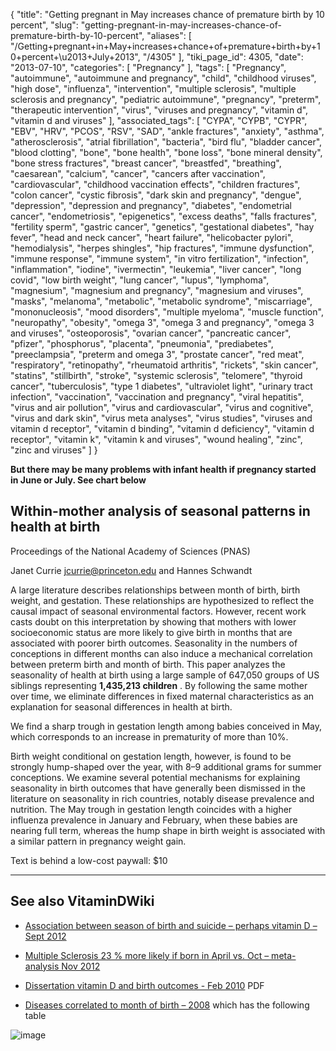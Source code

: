 {
    "title": "Getting pregnant in May increases chance of premature birth by 10 percent",
    "slug": "getting-pregnant-in-may-increases-chance-of-premature-birth-by-10-percent",
    "aliases": [
        "/Getting+pregnant+in+May+increases+chance+of+premature+birth+by+10+percent+\u2013+July+2013",
        "/4305"
    ],
    "tiki_page_id": 4305,
    "date": "2013-07-10",
    "categories": [
        "Pregnancy"
    ],
    "tags": [
        "Pregnancy",
        "autoimmune",
        "autoimmune and pregnancy",
        "child",
        "childhood viruses",
        "high dose",
        "influenza",
        "intervention",
        "multiple sclerosis",
        "multiple sclerosis and pregnancy",
        "pediatric autoimmune",
        "pregnancy",
        "preterm",
        "therapeutic intervention",
        "virus",
        "viruses and pregnancy",
        "vitamin d",
        "vitamin d and viruses"
    ],
    "associated_tags": [
        "CYPA",
        "CYPB",
        "CYPR",
        "EBV",
        "HRV",
        "PCOS",
        "RSV",
        "SAD",
        "ankle fractures",
        "anxiety",
        "asthma",
        "atherosclerosis",
        "atrial fibrillation",
        "bacteria",
        "bird flu",
        "bladder cancer",
        "blood clotting",
        "bone",
        "bone health",
        "bone loss",
        "bone mineral density",
        "bone stress fractures",
        "breast cancer",
        "breastfed",
        "breathing",
        "caesarean",
        "calcium",
        "cancer",
        "cancers after vaccination",
        "cardiovascular",
        "childhood vaccination effects",
        "children fractures",
        "colon cancer",
        "cystic fibrosis",
        "dark skin and pregnancy",
        "dengue",
        "depression",
        "depression and pregnancy",
        "diabetes",
        "endometrial cancer",
        "endometriosis",
        "epigenetics",
        "excess deaths",
        "falls fractures",
        "fertility sperm",
        "gastric cancer",
        "genetics",
        "gestational diabetes",
        "hay fever",
        "head and neck cancer",
        "heart failure",
        "helicobacter pylori",
        "hemodialysis",
        "herpes shingles",
        "hip fractures",
        "immune dysfunction",
        "immune response",
        "immune system",
        "in vitro fertilization",
        "infection",
        "inflammation",
        "iodine",
        "ivermectin",
        "leukemia",
        "liver cancer",
        "long covid",
        "low birth weight",
        "lung cancer",
        "lupus",
        "lymphoma",
        "magnesium",
        "magnesium and pregnancy",
        "magnesium and viruses",
        "masks",
        "melanoma",
        "metabolic",
        "metabolic syndrome",
        "miscarriage",
        "mononucleosis",
        "mood disorders",
        "multiple myeloma",
        "muscle function",
        "neuropathy",
        "obesity",
        "omega 3",
        "omega 3 and pregnancy",
        "omega 3 and viruses",
        "osteoporosis",
        "ovarian cancer",
        "pancreatic cancer",
        "pfizer",
        "phosphorus",
        "placenta",
        "pneumonia",
        "prediabetes",
        "preeclampsia",
        "preterm and omega 3",
        "prostate cancer",
        "red meat",
        "respiratory",
        "retinopathy",
        "rheumatoid arthritis",
        "rickets",
        "skin cancer",
        "statins",
        "stillbirth",
        "stroke",
        "systemic sclerosis",
        "telomere",
        "thyroid cancer",
        "tuberculosis",
        "type 1 diabetes",
        "ultraviolet light",
        "urinary tract infection",
        "vaccination",
        "vaccination and pregnancy",
        "viral hepatitis",
        "virus and air pollution",
        "virus and cardiovascular",
        "virus and cognitive",
        "virus and dark skin",
        "virus meta analyses",
        "virus studies",
        "viruses and vitamin d receptor",
        "vitamin d binding",
        "vitamin d deficiency",
        "vitamin d receptor",
        "vitamin k",
        "vitamin k and viruses",
        "wound healing",
        "zinc",
        "zinc and viruses"
    ]
}


**But there may be many problems with infant health if pregnancy started in June or July.  See chart below** 

## Within-mother analysis of seasonal patterns in health at birth

Proceedings of the National Academy of Sciences (PNAS)

Janet Currie jcurrie@princeton.edu  and     Hannes Schwandt

A large literature describes relationships between month of birth, birth weight, and gestation. These relationships are hypothesized to reflect the causal impact of seasonal environmental factors. However, recent work casts doubt on this interpretation by showing that mothers with lower socioeconomic status are more likely to give birth in months that are associated with poorer birth outcomes. Seasonality in the numbers of conceptions in different months can also induce a mechanical correlation between preterm birth and month of birth. This paper analyzes the seasonality of health at birth using a large sample of 647,050 groups of US siblings representing  **1,435,213 children** . By following the same mother over time, we eliminate differences in fixed maternal characteristics as an explanation for seasonal differences in health at birth. 

We find a sharp trough in gestation length among babies conceived in May, which corresponds to an increase in prematurity of more than 10%. 

Birth weight conditional on gestation length, however, is found to be strongly hump-shaped over the year, with 8–9 additional grams for summer conceptions. We examine several potential mechanisms for explaining seasonality in birth outcomes that have generally been dismissed in the literature on seasonality in rich countries, notably disease prevalence and nutrition. The May trough in gestation length coincides with a higher influenza prevalence in January and February, when these babies are nearing full term, whereas the hump shape in birth weight is associated with a similar pattern in pregnancy weight gain.

Text is behind a low-cost paywall: $10

---

## See also VitaminDWiki

* [Association between season of birth and suicide – perhaps vitamin D – Sept 2012](/posts/association-between-season-of-birth-and-suicide-perhaps-vitamin-d)

* [Multiple Sclerosis 23 % more likely if born in April vs. Oct – meta-analysis Nov 2012](/posts/multiple-sclerosis-23-percent-more-likely-if-born-in-april-vs-oct-meta-analysis)

* [Dissertation vitamin D and birth outcomes - Feb 2010](https://www.VitaminDWiki.com/tiki-download_file.php?fileId=1764) PDF

* [Diseases correlated to month of birth – 2008](/tags/diseases-correlated-to-month-of-birth-2008.html) which has the following table

<img src="/attachments/d3.mock.jpg" alt="image">